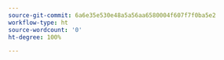 ```yaml
---
source-git-commit: 6a6e35e530e48a5a56aa6580004f607f7f0ba5e2
workflow-type: ht
source-wordcount: '0'
ht-degree: 100%

---
```

